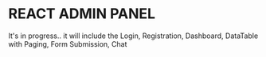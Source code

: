 # REACT ADMIN PANEL
It's in progress.. it will include the Login, Registration, Dashboard, DataTable with Paging, Form Submission, Chat